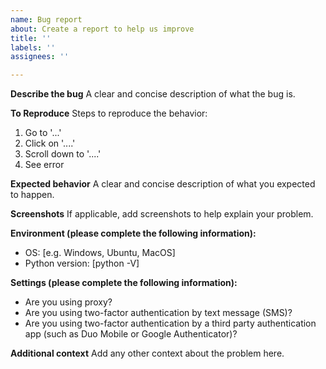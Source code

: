 ```yaml
---
name: Bug report
about: Create a report to help us improve
title: ''
labels: ''
assignees: ''

---
```


**Describe the bug**
A clear and concise description of what the bug is.

**To Reproduce**
Steps to reproduce the behavior:
1. Go to '...'
2. Click on '....'
3. Scroll down to '....'
4. See error

**Expected behavior**
A clear and concise description of what you expected to happen.

**Screenshots**
If applicable, add screenshots to help explain your problem.

**Environment (please complete the following information):**
 - OS: [e.g. Windows, Ubuntu, MacOS]
 - Python version: [python -V]

**Settings (please complete the following information):**
 - Are you using proxy?
 - Are you using two-factor authentication by text message (SMS)?
 - Are you using two-factor authentication by a third party authentication app (such as Duo Mobile or Google Authenticator)?

**Additional context**
Add any other context about the problem here.
